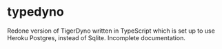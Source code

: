 # typedyno

Redone version of TigerDyno written in TypeScript which is set up to use Heroku Postgres, instead of Sqlite.
Incomplete documentation.
